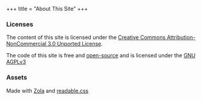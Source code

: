 +++
title = "About This Site"
+++

### Licenses

The content of this site is licensed under the [Creative Commons Attribution-NonCommercial 3.0 Unported License](http://creativecommons.org/licenses/by-nc/3.0/). 

The code of this site is free and [open-source](https://codeberg.org/brandont/brandont.dev) and is licensed under the [GNU AGPLv3](https://www.gnu.org/licenses/agpl-3.0.en.html)

### Assets

Made with [Zola](https://getzola.org) and [readable.css](https://readable-css.freedomtowrite.org/)

